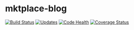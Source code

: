 # mktplace-blog

[![Build Status](https://travis-ci.org/dubirajara/mktplace-blog.svg?branch=master)](https://travis-ci.org/dubirajara/mktplace-blog)
[![Updates](https://pyup.io/repos/github/dubirajara/mktplace-blog/shield.svg)](https://pyup.io/repos/github/dubirajara/mktplace-blog/)
[![Code Health](https://landscape.io/github/dubirajara/mktplace-blog/master/landscape.svg?style=flat)](https://landscape.io/github/dubirajara/mktplace-blog/master)
[![Coverage Status](https://coveralls.io/repos/github/dubirajara/mktplace-blog/badge.svg?branch=master)](https://coveralls.io/github/dubirajara/mktplace-blog?branch=master)
